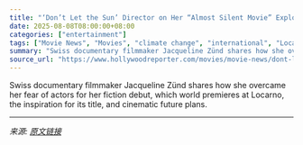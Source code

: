 ```yaml
---
title: "‘Don’t Let the Sun’ Director on Her “Almost Silent Movie” Exploring Alienation Amid Climate Change"
date: 2025-08-08T08:00:00+08:00
categories: ["entertainment"]
tags: ["Movie News", "Movies", "climate change", "international", "Locarno", "Locarno Film Festival"]
summary: "Swiss documentary filmmaker Jacqueline Zünd shares how she overcame her fear of actors for her fiction debut, which world premieres at Locarno, the inspiration for its title, and cinematic future plan"
source_url: "https://www.hollywoodreporter.com/movies/movie-news/dont-let-the-sun-film-climate-change-locarno-2025-interview-1236327982/"
---
```


Swiss documentary filmmaker Jacqueline Zünd shares how she overcame her fear of actors for her fiction debut, which world premieres at Locarno, the inspiration for its title, and cinematic future plans.

---

*来源: [原文链接](https://www.hollywoodreporter.com/movies/movie-news/dont-let-the-sun-film-climate-change-locarno-2025-interview-1236327982/)*
